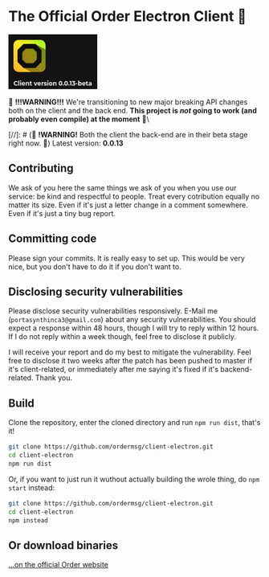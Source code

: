 # The Official Order Electron Client :tada:

![](promo.png)

:construction: **!!!WARNING!!!** We're transitioning to new major breaking API changes both on the client and the back end. **This project is _not_ going to work (and probably even compile) at the moment** :construction:\

[//]: # (:construction: **!WARNING!** Both the client the back-end are in their beta stage right now. :construction:\)
Latest version: **0.0.13**

## Contributing
We ask of you here the same things we ask of you when you use our service: be kind and respectful to people. Treat every cotribution equally no matter its size. Even if it's just a letter change in a comment somewhere. Even if it's just a tiny bug report.

## Committing code
Please sign your commits. It is really easy to set up. This would be very nice, but you don't have to do it if you don't want to.

## Disclosing security vulnerabilities
Please disclose security vulnerabilities responsively. E-Mail me (`portasynthinca3@gmail.com`) about any security vulnerabilities. You should expect a response within 48 hours, though I will try to reply within 12 hours. If I do not reply within a week though, feel free to disclose it publicly.

I will receive your report and do my best to mitigate the vulnerability. Feel free to disclose it two weeks after the patch has been pushed to master if it's client-related, or immediately after me saying it's fixed if it's backend-related. Thank you.

## Build
Clone the repository, enter the cloned directory and run `npm run dist`, that's it!
```sh
git clone https://github.com/ordermsg/client-electron.git
cd client-electron
npm run dist
```
Or, if you want to just run it wuthout actually building the wrole thing, do `npm start` instead:
```sh
git clone https://github.com/ordermsg/client-electron.git
cd client-electron
npm instead
```

## Or download binaries
[...on the official Order website](https://ordermsg.tk/download)